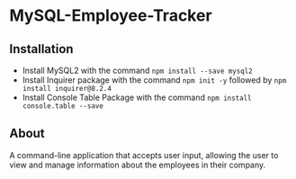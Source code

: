 # MySQL-Employee-Tracker

## Installation

* Install MySQL2 with the command ```npm install --save mysql2```
* Install Inquirer package with the command ```npm init -y``` followed by ```npm install inquirer@8.2.4```
* Install Console Table Package with the command ```npm install console.table --save```

## About

A command-line application that accepts user input, allowing the user to view and manage information about the employees in their company.